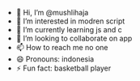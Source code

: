- 👋 Hi, I’m @mushlihaja
- 👀 I’m interested in modren script
- 🌱 I’m currently learning js and c
- 💞️ I’m looking to collaborate on app
- 📫 How to reach me no one
- 😄 Pronouns: indonesia
- ⚡ Fun fact: basketball player

<!---
mushlihaja/mushlihaja is a ✨ special ✨ repository because its `README.md` (this file) appears on your GitHub profile.
You can click the Preview link to take a look at your changes.
--->
